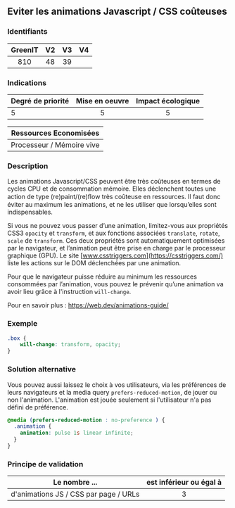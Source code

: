 ## Eviter les animations Javascript / CSS coûteuses

### Identifiants

| GreenIT |  V2  |  V3  |  V4  |
|:-------:|:----:|:----:|:----:|
|   810   | 48  | 39  |      |

### Indications

| Degré de priorité |      Mise en oeuvre       |  Impact écologique    | 
|-------------------|:-------------------------:|:---------------------:|
| 5       |    5                 |  5                 | 


|Ressources Economisées                                      |
|:----------------------------------------------------------:|
| Processeur / Mémoire vive  |

### Description

Les animations Javascript/CSS peuvent être très coûteuses en termes de cycles CPU et de consommation mémoire. 
Elles déclenchent toutes une action de type (re)paint/(re)ﬂow très coûteuse en ressources. Il faut donc éviter au maximum les animations, et ne les utiliser que lorsqu’elles sont indispensables.

Si vous ne pouvez vous passer d’une animation, limitez-vous aux propriétés CSS3 `opacity` et `transform`, et aux fonctions associées `translate`, `rotate`, `scale` de `transform`. Ces deux propriétés sont automatiquement optimisées par le navigateur, et l’animation peut être prise en charge par le processeur graphique (GPU). Le site [www.csstriggers.com](https://csstriggers.com/) liste les actions sur le DOM déclenchées par une animation.

Pour que le navigateur puisse réduire au minimum les ressources consommées par l’animation, vous pouvez le prévenir qu’une animation va avoir lieu grâce à l'instruction `will-change`.

Pour en savoir plus :
https://web.dev/animations-guide/

### Exemple

```css
.box {
    will-change: transform, opacity;
}
```
### Solution alternative

Vous pouvez aussi laissez le choix à vos utilisateurs, via les préférences de leurs navigateurs et la media query `prefers-reduced-motion`, de jouer ou non l'animation. L'animation est jouée seulement si l'utilisateur n'a pas défini de préférence.

```css
@media (prefers-reduced-motion : no-preference ) {
  .animation {
    animation: pulse 1s linear infinite;
  }
}
```

### Principe de validation

| Le nombre ...     | est inférieur ou égal à   |  
|-------------------|:-------------------------:|
| d'animations JS / CSS par page / URLs  |  3 |
